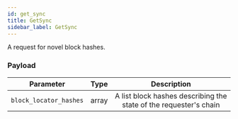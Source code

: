 ```yaml
---
id: get_sync
title: GetSync
sidebar_label: GetSync
---
```


<!----------------------------------------------------------------------------->
<!-------------------- THIS MARKDOWN FILE IS AUTOGENERATED -------------------->
<!----------------------------------------------------------------------------->

A request for novel block hashes.

### Payload

|        Parameter       | Type  |                            Description                            |
|:----------------------:|-------|:-----------------------------------------------------------------:|
| `block_locator_hashes` | array | A list block hashes describing the state of the requester's chain |
